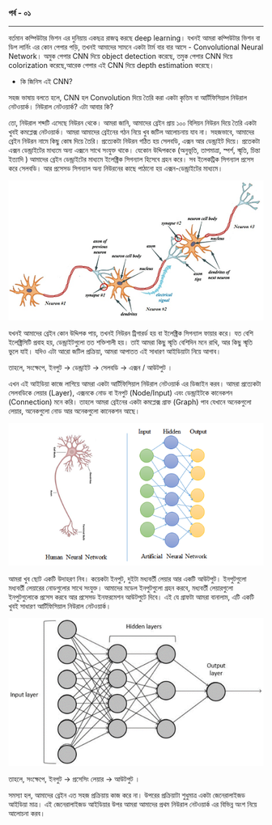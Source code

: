 ### পর্ব - ০১

---

বর্তমান কম্পিউটার ভিশন এর দুনিয়ায় একছত্র রাজত্ব করছে deep learning। যখনই আমরা কম্পিউটার ভিশন বা  ডিপ লার্নিং এর কোন পেপার পড়ি, তখনই আমাদের সামনে একটা টার্ম বার বার আসে - Convolutional Neural Network।  অমুক পেপার CNN দিয়ে object detection করেছে, তমুক পেপার CNN দিয়ে colorization করেছে,আরেক পেপার এই CNN দিয়ে depth estimation করেছে।

* কি জিনিস এই CNN?

সহজ ভাষায় বলতে হলে, CNN হল Convolution দিয়ে তৈরি করা একটা কৃত্তিম বা আর্টিফিসিয়াল নিউরাল নেটওয়ার্ক। নিউরাল নেটওয়ার্ক? এটা আবার কি?

তো, নিউরাল শব্দটি এসেছে নিউরন থেকে। আমরা জানি, আমাদের ব্রেইন প্রায় ১০০ বিলিয়ন নিউরন দিয়ে তৈরি একটা খুবই কমপ্লেক্স নেটওয়ার্ক। আমরা আমাদের ব্রেইনের গঠন নিয়ে খুব জটিল আলোচনায় যাব না। সহজভাবে, আমাদের ব্রেইন নিউরন নামে কিছু কোষ দিয়ে তৈরি। প্রত্যেকটা নিউরন গঠিত হয় সেলবডি, এক্সন আর ডেন্ড্রাইট দিয়ে। প্রতেকটা এক্সন ডেন্ড্রাইটের মাধ্যমে অন্য এক্সনে সাথে সংযুক্ত থাকে। যেকোন উদ্দিপককে (অনুভূতি, তাপমাত্রা, স্পর্শ, স্মৃতি, চিন্তা ইত্যাদি ) আমাদের ব্রেইন ডেন্ড্রাইটের মাধ্যমে ইলেক্ট্রিক সিগন্যাল হিসেবে গ্রহন করে। সব ইলেকট্রিক সিগন্যাল প্রসেস করে সেলবডি। আর প্রসেসড সিগন্যাল অন্য নিউরনের কাছে পাঠানো হয় এক্সন-ডেন্ড্রাইটের মাধ্যমে।

![alt text](blog_images/connection.jpg)

যখনই আমাদের ব্রেইন কোন উদ্দিপক পায়, তখনই নিউরন ট্রিগারর্ড হয় বা ইলেক্ট্রিক সিগন্যাল ফায়ার করে। যত বেশি ইলেক্ট্রিসিটি প্রবাহ হয়, ডেন্ড্রাইটগুলো তত শক্তিশালী হয়। তাই আমরা কিছু স্মৃতি বেশিদিন মনে রাখি, আর কিছু স্মৃতি ভুলে যাই। যদিও এটা আরো জটিল প্রক্রিয়া, আমরা আপাতত এই সাধারণ আইডিয়াটা নিয়ে আগাব।

তাহলে, সংক্ষেপে, ইনপুট -> ডেন্ড্রাইট -> সেলবডি -> এক্সন / আউটপুট ।

এখন এই আইডিয়া কাজে লাগিয়ে আমরা একটা আর্টিফিসিয়াল নিউরাল নেটওয়ার্ক এর ডিজাইন করব। আমরা প্রত্যেকটা সেলবডিকে লেয়ার (Layer), এক্সনকে নোড বা ইনপুট (Node/Input) এবং ডেন্ড্রাইটকে কানেকশন (Connection) মনে করি। তাহলে আমরা ব্রেইনের একটা কমপ্লেক্স গ্রাফ (Graph) পাব যেখানে অনেকগুলো লেয়ার, অনেকগুলো নোড আর অনেকগুলো কানেকশন আছে।

![alt text](blog_images/ann_hnn.png)

আমরা খুব ছোট একটি উদাহরণ নিব। কয়েকটা ইনপুট, দুইটা মধ্যবর্তী লেয়ার আর একটি আউটপুট। ইনপুটগুলো মধ্যবর্তী লেয়ারের নোডগুলোর সাথে সংযুক্ত। আমাদের মডেল ইনপুটগুলো গ্রহন করবে, মধ্যবর্তী লেয়ারগুলো ইনপুটগুলোকে প্রসেস করবে আর প্রসেসড ইনফরমেশন আউটপুটে দিবে। এই যে গ্রাফটা আমরা বানালাম, এটি একটি খুবই সাধারণ আর্টিফিসিয়াল নিউরাল নেটওয়ার্ক।

![alt text](blog_images/ann.png)

তাহলে, সংক্ষেপে, ইনপুট -> প্রসেসিং লেয়ার -> আউটপুট ।

সমস্যা হল, আমাদের ব্রেইন এত সহজ প্রক্রিয়ায় কাজ করে না। উপরের প্রক্রিয়াটা শুধুমাত্র একটা জেনেরালাইজড আইডিয়া মাত্র। এই জেনেরালাইজড আইডিয়ার উপর আমরা আমাদের প্রথম নিউরাল নেটওয়ার্ক এর বিভিন্ন অংশ নিয়ে আলোচনা করব।
